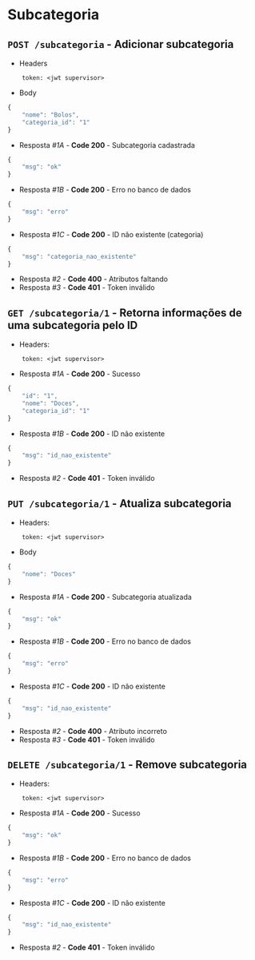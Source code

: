 # Subcategoria

## ```POST /subcategoria``` - Adicionar subcategoria
 - Headers
```
    token: <jwt supervisor>
```

- Body
```javascript
{
    "nome": "Bolos",
    "categoria_id": "1"
}
```

- Resposta *#1A* - **Code 200** - Subcategoria cadastrada
```javascript
{
    "msg": "ok"
}
```
- Resposta *#1B* - **Code 200** - Erro no banco de dados
```javascript
{
    "msg": "erro"
}
```
- Resposta *#1C* - **Code 200** - ID não existente (categoria)
```javascript
{
    "msg": "categoria_nao_existente"
}
```
- Resposta *#2* - **Code 400** - Atributos faltando
- Resposta *#3* - **Code 401** - Token inválido

## ```GET /subcategoria/1``` - Retorna informações de uma subcategoria pelo ID
- Headers: 
```
    token: <jwt supervisor>
```

- Resposta *#1A* - **Code 200** - Sucesso
```javascript
{
    "id": "1",
    "nome": "Doces",
    "categoria_id": "1"
}
```
- Resposta *#1B* - **Code 200** - ID não existente
```javascript
{
    "msg": "id_nao_existente"
}
```
- Resposta *#2* - **Code 401** - Token inválido

## ```PUT /subcategoria/1``` - Atualiza subcategoria
 - Headers: 
```
    token: <jwt supervisor>
```

- Body
```javascript
{
    "nome": "Doces"
}
```

- Resposta *#1A* - **Code 200** - Subcategoria atualizada
```javascript
{
    "msg": "ok"
}
```
- Resposta *#1B* - **Code 200** - Erro no banco de dados
```javascript
{
    "msg": "erro"
}
```
- Resposta *#1C* - **Code 200** - ID não existente
```javascript
{
    "msg": "id_nao_existente"
}
```
- Resposta *#2* - **Code 400** - Atributo incorreto
- Resposta *#3* - **Code 401** - Token inválido

## ```DELETE /subcategoria/1``` - Remove subcategoria
 - Headers: 
```
    token: <jwt supervisor>
```

- Resposta *#1A* - **Code 200** - Sucesso
```javascript
{
    "msg": "ok"
}
```
- Resposta *#1B* - **Code 200** - Erro no banco de dados
```javascript
{
    "msg": "erro"
}
```
- Resposta *#1C* - **Code 200** - ID não existente
```javascript
{
    "msg": "id_nao_existente"
}
```
- Resposta *#2* - **Code 401** - Token inválido
